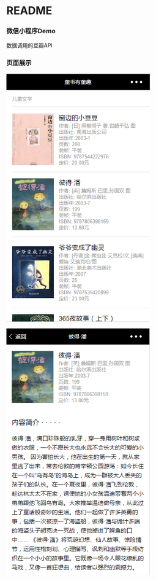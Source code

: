 # README #
### 微信小程序Demo  ###
数据调用的豆瓣API
### 页面展示 ###
![](https://raw.githubusercontent.com/tianyaxiang/childrenbook/master/dist/list.png)

![](https://raw.githubusercontent.com/tianyaxiang/childrenbook/master/dist/detail.png)
